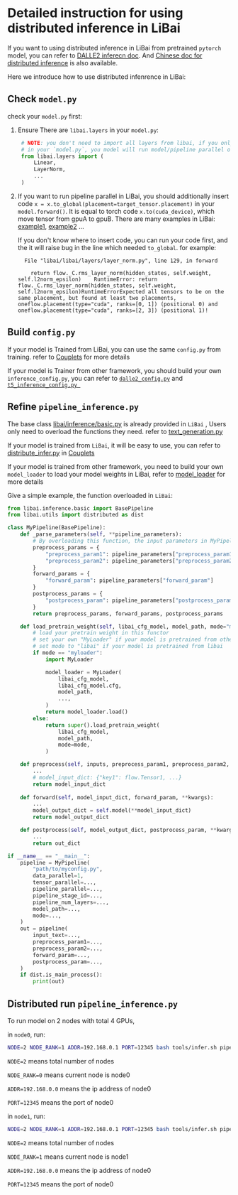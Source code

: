 # Detailed instruction for using distributed inference in LiBai

If you want to using distributed inference in LiBai from pretrained `pytorch` model, you can refer to [DALLE2 inferecn doc](https://github.com/Oneflow-Inc/libai/blob/main/docs/source/notes/How_to_use_model_parallel_in_LiBai.md). And [Chinese doc for distributed inference](https://github.com/Oneflow-Inc/libai/discussions/386) is also available.

Here we introduce how to use distributed infenrence in LiBai:

## Check `model.py`

check your `model.py` first:
1. Ensure There are `libai.layers` in your `model.py`:
   ```python
    # NOTE: you don't need to import all layers from libai, if you only use libai.layers.Linear 
    # in your `model.py`, you model will run model/pipeline parallel only in `Linear` layers 
    from libai.layers import (
        Linear, 
        LayerNorm,
        ...
    )
   ```
2. If you want to run pipeline parallel in LiBai, you should additionally insert code `x = x.to_global(placement=target_tensor.placement)` in your `model.forward()`. 
It is equal to torch code `x.to(cuda_device)`, which move tensor from gpuA to gpuB. There are many examples in LiBai: [example1](https://github.com/Oneflow-Inc/libai/blob/92dbe7c1b1496290e32e595f8473f9288ea1886e/projects/MT5/layers/attention_layer.py#L220), [example2](https://github.com/Oneflow-Inc/libai/blob/92dbe7c1b1496290e32e595f8473f9288ea1886e/projects/MT5/layers/attention_layer.py#L156) ...
   
    If you don't know where to insert code, you can run your code first, and the it will raise bug in the line which needed `to_global`. 
    for example:

    ```shell
      File "libai/libai/layers/layer_norm.py", line 129, in forward   

        return flow._C.rms_layer_norm(hidden_states, self.weight, self.l2norm_epsilon)    RuntimeError: return flow._C.rms_layer_norm(hidden_states, self.weight, self.l2norm_epsilon)RuntimeErrorExpected all tensors to be on the same placement, but found at least two placements, oneflow.placement(type="cuda", ranks=[0, 1]) (positional 0) and oneflow.placement(type="cuda", ranks=[2, 3]) (positional 1)!
    ```

## Build `config.py`

If your model is Trained from LiBai, you can use the same `config.py` from training. refer to [Couplets](https://github.com/Oneflow-Inc/libai/tree/main/projects/Couplets#inference) for more details

If your model is Trainer from other framework, you should build your own `inference_config.py`, you can refer to [`dalle2_config.py`](https://github.com/Oneflow-Inc/libai/blob/main/projects/DALLE2/configs/dalle2_config.py) and [`t5_inference_config.py `](https://github.com/Oneflow-Inc/libai/blob/main/projects/MT5/configs/t5_inference.py)

## Refine `pipeline_inference.py`

The base class [libai/inference/basic.py](https://github.com/Oneflow-Inc/libai/blob/main/libai/inference/basic.py) is already provided in `LiBai` , 
Users only need to overload the functions they need. refer to [text_generation.py](https://github.com/Oneflow-Inc/libai/blob/main/libai/inference/text_generation.py)

If your model is trained from `LiBai`, it will be easy to use, you can refer to [distribute_infer.py](https://github.com/Oneflow-Inc/libai/blob/main/projects/Couplets/distribute_infer.py) in [Couplets](https://github.com/Oneflow-Inc/libai/tree/main/projects/Couplets)

If your model is trained from other framework, you need to build your own `model_loader` to load your model weights in LiBai, refer to [model_loader](https://libai.readthedocs.io/en/latest/notes/How_to_load_huggingface%27s_pretrained_model_in_libai.html) for more details

Give a simple example,  the function overloaded in `LiBai`:
```python
from libai.inference.basic import BasePipeline
from libai.utils import distributed as dist

class MyPipeline(BasePipeline):
    def _parse_parameters(self, **pipeline_parameters):
        # By overloading this function, the input parameters in MyPipeline.__call__() hand out to preprocess/forward/postprocess stages of inference.
        preprocess_params = {
            "preprocess_param1": pipeline_parameters["preprocess_param1"],
            "preprocess_param2": pipeline_parameters["preprocess_param2"],
        }
        forward_params = {
            "forward_param": pipeline_parameters["forward_param"]
        }
        postprocess_params = {
            "postprocess_param": pipeline_parameters["postprocess_param"]
        }
        return preprocess_params, forward_params, postprocess_params

    def load_pretrain_weight(self, libai_cfg_model, model_path, mode="myloader"):
        # load your pretrain weight in this functor
        # set your own "MyLoader" if your model is pretrained from other framework
        # set mode to "libai" if your model is pretrained from libai
        if mode == "myloader":
            import MyLoader

            model_loader = MyLoader(
                libai_cfg_model,
                libai_cfg_model.cfg,
                model_path,
                ...,
            )
            return model_loader.load()
        else:
            return super().load_pretrain_weight(
                libai_cfg_model,
                model_path,
                mode=mode,
            )

    def preprocess(self, inputs, preprocess_param1, preprocess_param2, **kwargs):
        ...
        # model_input_dict: {"key1": flow.Tensor1, ...}
        return model_input_dict
    
    def forward(self, model_input_dict, forward_param, **kwargs):
        ...
        model_output_dict = self.model(**model_input_dict)
        return model_output_dict

    def postprocess(self, model_output_dict, postprocess_param, **kwargs):
        ...
        return out_dict

if __name__ == "__main__":
    pipeline = MyPipeline(
        "path/to/myconfig.py",
        data_parallel=1,
        tensor_parallel=...,
        pipeline_parallel=...,
        pipeline_stage_id=...,
        pipeline_num_layers=...,
        model_path=...,
        mode=...,
    )
    out = pipeline(
        input_text=..., 
        preprocess_param1=..., 
        preprocess_param2=...,
        forward_param=...,
        postprocess_param=...,
    )
    if dist.is_main_process():
        print(out)
```

## Distributed run `pipeline_inference.py`

To run model on 2 nodes with total 4 GPUs, 

  in `node0`, run:
  ```bash
  NODE=2 NODE_RANK=1 ADDR=192.168.0.1 PORT=12345 bash tools/infer.sh pipeline_inference.py 2
  ``` 
  `NODE=2` means total number of nodes
  
  `NODE_RANK=0` means current node is node0

  `ADDR=192.168.0.0` means the ip address of node0

  `PORT=12345` means the port of node0

  in `node1`, run:
  ```bash
  NODE=2 NODE_RANK=1 ADDR=192.168.0.1 PORT=12345 bash tools/infer.sh pipeline_inference.py 2
  ``` 
  `NODE=2` means total number of nodes
  
  `NODE_RANK=1` means current node is node1

  `ADDR=192.168.0.0` means the ip address of node0

  `PORT=12345` means the port of node0
